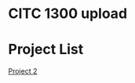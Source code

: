 # CITC 1300 upload

<h1>Project List</h1>

<a href="Project 2/index.html" target="_blank">Project 2</a>